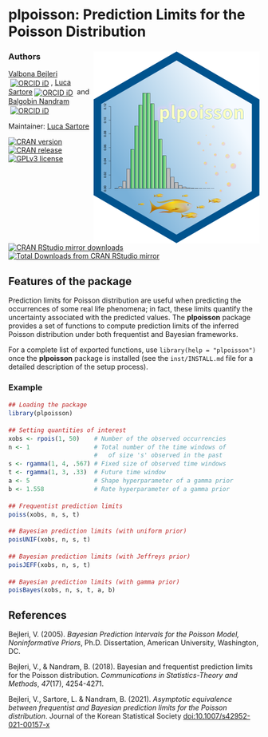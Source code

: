 # plpoisson: Prediction Limits for the Poisson Distribution


### Authors <img src="man/figures/logo.svg" style="float: right;" alt="plpoisson logo" />
[Valbona Bejleri](mailto://valbona.bejleri@gmail.com)[<img alt="ORCID iD" src="https://cran.r-project.org/web/orcid.svg" width="16px" height="16px" style="margin-left:4px; margin-right:4px; vertical-align:middle">](https://orcid.org/0000-0001-9828-968X), [Luca Sartore](mailto://drwolf85@gmail.com)[<img alt="ORCID iD" src="https://cran.r-project.org/web/orcid.svg" width="16px" height="16px" style="width:16px; height:16px; margin-left:4px; margin-right:4px; vertical-align:middle">](https://orcid.org/0000-0002-0446-1328) and [Balgobin Nandram](mailto://balnan@wpi.edu)[<img alt="ORCID iD" src="https://cran.r-project.org/web/orcid.svg" width="16px" height="16px" style="width:16px; height:16px; margin-left:4px; margin-right:4px; vertical-align:middle">](https://orcid.org/0000-0002-3204-0301)

Maintainer: [Luca Sartore](mailto://drwolf85@gmail.com)

[![CRAN version](https://www.r-pkg.org/badges/version/plpoisson)](https://cran.r-project.org/package=plpoisson)
[![CRAN release](https://www.r-pkg.org/badges/ago/plpoisson)](https://cran.r-project.org/package=plpoisson)
[![GPLv3 license](https://img.shields.io/badge/License-GPLv3-yellow.svg)](http://perso.crans.org/besson/LICENSE.html)
[![CRAN RStudio mirror downloads](https://cranlogs.r-pkg.org/badges/plpoisson)](https://cran.r-project.org/package=plpoisson)
[![Total Downloads from CRAN RStudio mirror](https://cranlogs.r-pkg.org/badges/grand-total/plpoisson?color=orange)](https://CRAN.R-project.org/package=plpoisson)

## Features of the package
Prediction limits for Poisson distribution are useful when predicting the occurrences of some real life phenomena; in fact, these limits quantify the uncertainty associated with the predicted values.  The **plpoisson** package provides a set of functions to compute prediction limits of the inferred Poisson distribution under both frequentist and Bayesian frameworks.

For a complete list of exported functions, use `library(help = "plpoisson")` once the **plpoisson** package is installed (see the `inst/INSTALL.md` file for a detailed description of the setup process).

### Example
```R
## Loading the package
library(plpoisson)

## Setting quantities of interest
xobs <- rpois(1, 50)    # Number of the observed occurrencies  
n <- 1                  # Total number of the time windows of
                        #   of size 's' observed in the past
s <- rgamma(1, 4, .567) # Fixed size of observed time windows
t <- rgamma(1, 3, .33)  # Future time window
a <- 5                  # Shape hyperparameter of a gamma prior
b <- 1.558              # Rate hyperparameter of a gamma prior

## Frequentist prediction limits
poiss(xobs, n, s, t)

## Bayesian prediction limits (with uniform prior)
poisUNIF(xobs, n, s, t)

## Bayesian prediction limits (with Jeffreys prior)
poisJEFF(xobs, n, s, t)

## Bayesian prediction limits (with gamma prior)
poisBayes(xobs, n, s, t, a, b)
```

## References

Bejleri, V. (2005). *Bayesian Prediction Intervals for the Poisson Model, Noninformative Priors*, Ph.D. Dissertation, American University, Washington, DC.

Bejleri, V., & Nandram, B. (2018). Bayesian and frequentist prediction limits for the Poisson distribution. *Communications in Statistics-Theory and Methods*, *47*(17), 4254-4271.

Bejleri, V., Sartore, L. & Nandram, B. (2021). *Asymptotic equivalence between frequentist and Bayesian prediction limits for the Poisson distribution*. Journal of the Korean Statistical Society [doi:10.1007/s42952-021-00157-x](https://doi.org/10.1007/s42952-021-00157-x)
